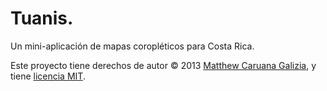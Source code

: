 # Tuanis. #

Un mini-aplicación de mapas coropléticos para Costa Rica.

Este proyecto tiene derechos de autor © 2013 [Matthew Caruana Galizia](https://twitter.com/mcaruanagalizia), y tiene [licencia MIT](http://mattcg.mit-license.org/).
